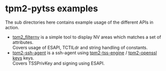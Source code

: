 # tpm2-pytss examples

The sub directories here contains example usage of the different APIs in action.

* [tpm2_filternv](tpm2_filternv) is a simple tool to display NV areas which matches a set of attributes. \
  Covers usage of ESAPI, TCTILdr and string handling of constants.
* [tpm2-ssh-agent](tpm2-ssh-agent) is a ssh-agent using [tpm2-tss-engine](https://github.com/tpm2-software/tpm2-tss-engine) / [tpm2-openssl keys](https://github.com/tpm2-software/tpm2-openssl) keys. \
  Covers TSSPrivKey and signing using ESAPI.

